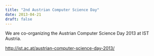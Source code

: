 ```yaml
---
title: "2nd Austrian Computer Science Day"
date: 2013-04-21
draft: false
---
```

<p>We are co-organizing the Austrian Computer Science Day 2013 at IST Austria.</p>
<p><a href="http://ist.ac.at/austrian-computer-science-day-2013/">http://ist.ac.at/austrian-computer-science-day-2013/</a></p>
